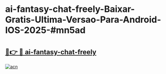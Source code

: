 # ai-fantasy-chat-freely-Baixar-Gratis-Ultima-Versao-Para-Android-IOS-2025-#mn5ad

# <h2><a href="https://ainizakaria.my?title=ai-fantasy-chat-freely&ref=22M">🔗👉 🔴 ai-fantasy-chat-freely</a></h2>

[![acn](https://github.com/user-attachments/assets/0f9c940e-d8b0-45ae-aac7-cd30a18b3e1c)](https://ainizakaria.my?title=ai-fantasy-chat-freely&ref=22M)

